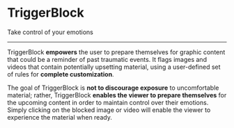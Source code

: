 # TriggerBlock
Take control of your emotions

---
TriggerBlock **empowers** the user to prepare themselves for graphic content that could be a reminder of past traumatic events. It flags images and videos that contain potentially upsetting material, using a user-defined set of rules for **complete customization**. 

The goal of TriggerBlock is **not to discourage exposure** to uncomfortable material; rather, TriggerBlock **enables the viewer to prepare themselves** for the upcoming content in order to maintain control over their emotions. Simply clicking on the blocked image or video will enable the viewer to experience the material when ready.

